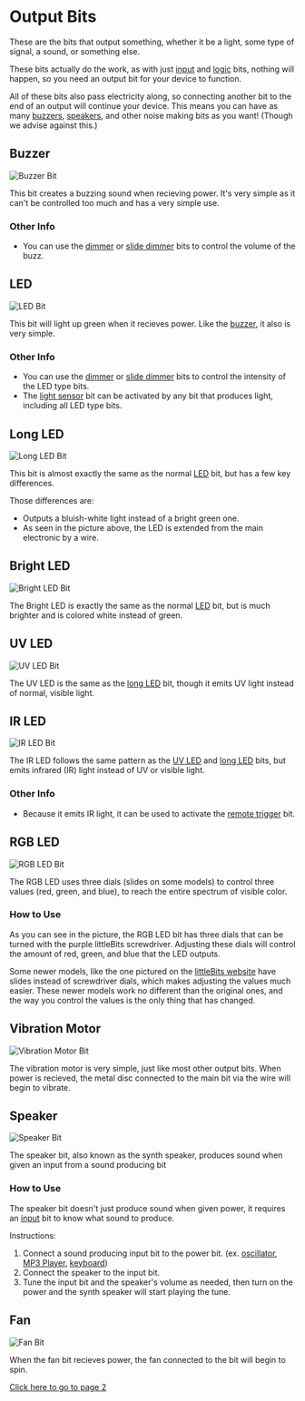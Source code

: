 # Output Bits

These are the bits that output something, whether it be a light, some type of signal, a sound, or something else.

These bits actually do the work, as with just [input](/placeholder) and [logic](/placeholder) bits, nothing will happen, so you need an output bit for your device to function.

All of these bits also pass electricity along, so connecting another bit to the end of an output will continue your device. This means you can have as many [buzzers](#buzzer), [speakers](/placeholder), and other noise making bits as you want! (Though we advise against this.)

## Buzzer

![Buzzer Bit](https://i.shgcdn.com/247e8613-ec06-4d14-9858-55bd44c88ebe/-/format/auto/-/preview/3000x3000/-/quality/lighter/)

This bit creates a buzzing sound when recieving power. It's very simple as it can't be controlled too much and has a very simple use.

### Other Info

* You can use the [dimmer](/placeholder) or [slide dimmer](/placeholder) bits to control the volume of the buzz.

## LED

![LED Bit](https://i.pinimg.com/originals/1a/c9/0c/1ac90c53588f45e317c4865428f3ded2.jpg)

This bit will light up green when it recieves power. Like the [buzzer](#buzzer), it also is very simple.

### Other Info

* You can use the [dimmer](/placeholder) or [slide dimmer](/placeholder) bits to control the intensity of the LED type bits.
* The [light sensor](/placeholder) bit can be activated by any bit that produces light, including all LED type bits.

## Long LED

![Long LED Bit](https://cdn.shopify.com/s/files/1/1494/3290/products/1Sz0Vs-w.jpeg?v=1571439466)

This bit is almost exactly the same as the normal [LED](#led) bit, but has a few key differences.

Those differences are:

* Outputs a bluish-white light instead of a bright green one.
* As seen in the picture above, the LED is extended from the main electronic by a wire.

## Bright LED

![Bright LED Bit](https://www.stemfinity.com/image/cache/data/LittleBits/littleBits-Bright-LED-Module-1-500x554.jpg)

The Bright LED is exactly the same as the normal [LED](#led) bit, but is much brighter and is colored white instead of green.

## UV LED

![UV LED Bit](https://i.shgcdn.com/fb839f6c-13af-437e-a7b1-f1507aef7bd4/-/format/auto/-/preview/3000x3000/-/quality/lighter/)

The UV LED is the same as the [long LED](#long-led) bit, though it emits UV light instead of normal, visible light.

## IR LED

![IR LED Bit](https://cdn.shopify.com/s/files/1/1494/3290/products/O2ByM7FA_2048x.jpeg?v=1571439466)

The IR LED follows the same pattern as the [UV LED](#uv-led) and [long LED](#long-led) bits, but emits infrared (IR) light instead of UV or visible light.

### Other Info

* Because it emits IR light, it can be used to activate the [remote trigger](/placeholder) bit.

## RGB LED

![RGB LED Bit](https://i.pinimg.com/originals/f6/60/ce/f660ce55e9c352dfd180190fe5dd3870.jpg)

The RGB LED uses three dials (slides on some models) to control three values (red, green, and blue), to reach the entire spectrum of visible color.

### How to Use

As you can see in the picture, the RGB LED bit has three dials that can be turned with the purple littleBits screwdriver. Adjusting these dials will control the amount of red, green, and blue that the LED outputs.

Some newer models, like the one pictured on the [littleBits website](https://littlebits.com/products/rgb-led) have slides instead of screwdriver dials, which makes adjusting the values much easier. These newer models work no different than the original ones, and the way you control the values is the only thing that has changed.

## Vibration Motor

![Vibration Motor Bit](https://i.shgcdn.com/9a0f7dbb-b884-40a3-93c0-ab3685f9435d/-/format/auto/-/preview/3000x3000/-/quality/lighter/)

The vibration motor is very simple, just like most other output bits. When power is recieved, the metal disc connected to the main bit via the wire will begin to vibrate.

## Speaker

![Speaker Bit](https://i.shgcdn.com/81d28baf-e336-43f2-b7cb-9a0c3cee2165/-/format/auto/-/preview/3000x3000/-/quality/lighter/)

The speaker bit, also known as the synth speaker, produces sound when given an input from a sound producing bit

### How to Use

The speaker bit doesn't just produce sound when given power, it requires an [input](/placeholder) bit to know what sound to produce.

Instructions:

1. Connect a sound producing input bit to the power bit. (ex. [oscillator](/placeholder), [MP3 Player](/placeholder), [keyboard](/placeholder))
2. Connect the speaker to the input bit.
3. Tune the input bit and the speaker's volume as needed, then turn on the power and the synth speaker will start playing the tune.

## Fan

![Fan Bit](https://i.shgcdn.com/ef1a70fd-e06a-4fd2-b89b-babc0a3548d1/-/format/auto/-/preview/3000x3000/-/quality/lighter/)

When the fan bit recieves power, the fan connected to the bit will begin to spin.

[Click here to go to page 2](/output-2)